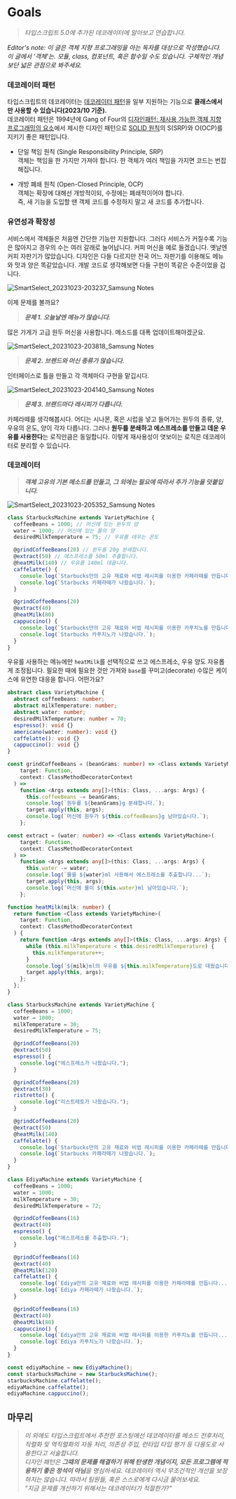 # Goals

> _타입스크립트 5.0에 추가된 데코레이터에 알아보고 연습합니다._

_Editor's note: 이 글은 객체 지향 프로그래밍을 아는 독자를 대상으로 작성했습니다. 이 글에서 '객체'는. 모듈, class, 컴포넌트, 혹은 함수일 수도 있습니다. 구체적인 개념보단 넓은 관점으로 봐주세요._

### 데코레이터 패턴

타입스크립트의 데코레이터는 [데코레이터 패턴](https://en.wikipedia.org/wiki/Decorator_pattern)을 일부 지원하는 기능으로 **클래스에서만 사용할 수 있습니다(2023/10 기준).**  
데코레이터 패턴은 1994년에 Gang of Four의 [디자인패턴: 재사용 가능한 객체 지향 프로그래밍의 요소](https://en.wikipedia.org/wiki/Design_Patterns)에서 제시한 디자인 패턴으로 [SOLID 원칙](https://en.wikipedia.org/wiki/SOLID)의 S(SRP)와 O(OCP)를 지키기 좋은 패턴입니다.

- 단일 책임 원칙 (Single Responsibility Principle, SRP)  
객체는 책임을 한 가지만 가져야 합니다. 한 객체가 여러 책임을 가지면 코드는 번잡해집니다.

- 개방 폐쇄 원칙 (Open-Closed Principle, OCP)  
객체는 확장에 대해선 개방적이되, 수정에는 폐쇄적이어야 합니다.  
즉, 새 기능을 도입할 땐 객체 코드를 수정하지 말고 새 코드를 추가합니다.

### 유연성과 확장성

서비스에서 객체들은 처음엔 간단한 기능만 지원합니다. 그러다 서비스가 커질수록 기능은 많아지고 경우의 수는 여러 갈래로 늘어납니다.
커피 머신을 예로 들겠습니다. 옛날엔 커피 자판기가 많았습니다. 디자인은 다들 다르지만 전국 어느 자판기를 이용해도 메뉴와 맛과 양은 똑같았습니다. 개발 코드로 생각해보면 다들 구현이 똑같은 수준이었을 겁니다.  

![SmartSelect_20231023-203237_Samsung Notes](https://github.com/hamelln/typescript-dive-notes/assets/39308313/709b4402-dd57-40a6-abfa-c26f0fd020c7)

이제 문제를 볼까요?  
> _<p><strong>문제 1. 오늘날엔 메뉴가 많습니다.</strong></p>_  

많은 가게가 고급 원두 머신을 사용합니다. 메소드를 대폭 업데이트해야겠군요.

![SmartSelect_20231023-203818_Samsung Notes](https://github.com/hamelln/typescript-dive-notes/assets/39308313/0254564b-d3eb-43e4-b64f-15156ccb7878)

> _<p><strong>문제 2. 브랜드와 머신 종류가 많습니다.</strong></p>_  

인터페이스로 틀을 만들고 각 객체마다 구현을 맡깁시다.  

![SmartSelect_20231023-204140_Samsung Notes](https://github.com/hamelln/typescript-dive-notes/assets/39308313/f418b0f4-627b-48b1-b02f-77f44fbb60a1)

> _<p><strong>문제 3. 브랜드마다 레시피가 다릅니다.</strong></p>_

카페라떼를 생각해봅시다. 어디는 시나몬, 혹은 시럽을 넣고 들어가는 원두의 종류, 양, 우유의 온도, 양이 각자 다릅니다. 그러나 <strong>원두를 분쇄하고 에스프레소를 만들고 데운 우유를 사용한다</strong>는 로직만큼은 동일합니다. 이렇게 재사용성이 엿보이는 로직은 데코레이터로 분리할 수 있습니다.

### 데코레이터

> _<strong>객체 고유의 기본 메소드를 만들고, 그 외에는 필요에 따라서 추가 기능을 덧붙입니다.</strong>_

![SmartSelect_20231023-205352_Samsung Notes](https://github.com/hamelln/typescript-dive-notes/assets/39308313/bec103af-956c-4e27-a57e-cde36bb44045)

```typescript
class StarbucksMachine extends VarietyMachine {
  coffeeBeans = 1000; // 머신에 있는 원두의 양
  water = 1000; // 머신에 있는 물의 양
  desiredMilkTemperature = 75; // 우유를 데우는 온도

  @grindCoffeeBeans(20) // 원두를 20g 분쇄합니다.
  @extract(50) // 에스프레소를 50ml 추출합니다.
  @heatMilk(140) // 우유를 140ml 데웁니다.
  caffelatte() {
    console.log(`Starbucks만의 고유 재료와 비법 레시피를 이용한 카페라떼를 만듭니다...`);
    console.log(`Starbucks 카페라떼가 나왔습니다.`);
  }

  @grindCoffeeBeans(20) 
  @extract(40) 
  @heatMilk(80) 
  cappuccino() {
    console.log(`Starbucks만의 고유 재료와 비법 레시피를 이용한 카푸치노를 만듭니다...`);
    console.log(`Starbucks 카푸치노가 나왔습니다.`);
  }
}
```

우유를 사용하는 메뉴에만 `heatMilk`를 선택적으로 쓰고 에스프레소, 우유 양도 자유롭게 조정됩니다. 필요한 때에 필요한 것만 가져와 `base`를 꾸미고(decorate) 수많은 케이스에 유연한 대응을 합니다. 어떤가요?   

```typescript
abstract class VarietyMachine {
  abstract coffeeBeans: number;
  abstract milkTemperature: number;
  abstract water: number;
  desiredMilkTemperature: number = 70;
  espresso(): void {}
  americano(water: number): void {}
  caffelatte(): void {}
  cappuccino(): void {}
}

const grindCoffeeBeans = (beanGrams: number) => <Class extends VarietyMachine>(
    target: Function,
    context: ClassMethodDecoratorContext
  ) =>
    function <Args extends any[]>(this: Class, ...args: Args) {
      this.coffeeBeans -= beanGrams;
      console.log(`원두를 ${beanGrams}g 분쇄합니다.`);
      target.apply(this, args);
      console.log(`머신에 원두가 ${this.coffeeBeans}g 남아있습니다.`);
    };

const extract = (water: number) => <Class extends VarietyMachine>(
    target: Function,
    context: ClassMethodDecoratorContext
  ) =>
    function <Args extends any[]>(this: Class, ...args: Args) {
      this.water -= water;
      console.log(`물을 ${water}ml 사용해서 에스프레소를 추출합니다...`);
      target.apply(this, args);
      console.log(`머신에 물이 ${this.water}ml 남아있습니다.`);
    };

function heatMilk(milk: number) {
  return function <Class extends VarietyMachine>(
    target: Function,
    context: ClassMethodDecoratorContext
  ) {
    return function <Args extends any[]>(this: Class, ...args: Args) {
      while (this.milkTemperature < this.desiredMilkTemperature) {
        this.milkTemperature++;
      }
      console.log(`${milk}ml의 우유를 ${this.milkTemperature}도로 데웠습니다.`);
      target.apply(this, args);
    };
  };
}

class StarbucksMachine extends VarietyMachine {
  coffeeBeans = 1000;
  water = 1000;
  milkTemperature = 30;
  desiredMilkTemperature = 75;

  @grindCoffeeBeans(20)
  @extract(50)
  espresso() {
    console.log("에스프레소가 나왔습니다.");
  }

  @grindCoffeeBeans(20)
  @extract(30)
  ristretto() {
    console.log("리스트레토가 나왔습니다.");
  }

  @grindCoffeeBeans(20)
  @extract(50)
  @heatMilk(140)
  caffelatte() {
    console.log(`Starbucks만의 고유 재료와 비법 레시피를 이용한 카페라떼를 만듭니다...`);
    console.log(`Starbucks 카페라떼가 나왔습니다.`);
  }
}

class EdiyaMachine extends VarietyMachine {
  coffeeBeans = 1000;
  water = 1000;
  milkTemperature = 30;
  desiredMilkTemperature = 72;

  @grindCoffeeBeans(16)
  @extract(40)
  espresso() {
    console.log("에스프레소를 추출합니다.");
  }

  @grindCoffeeBeans(16)
  @extract(40)
  @heatMilk(120)
  caffelatte() {
    console.log(`Ediya만의 고유 재료와 비법 레시피를 이용한 카페라떼를 만듭니다...`);
    console.log(`Ediya 카페라떼가 나왔습니다.`);
  }

  @grindCoffeeBeans(16)
  @extract(40)
  @heatMilk(80)
  cappuccino() {
    console.log(`Ediya만의 고유 재료와 비법 레시피를 이용한 카푸치노를 만듭니다...`);
    console.log(`Ediya 카푸치노가 나왔습니다.`);
  }
}

const ediyaMachine = new EdiyaMachine();
const starbucksMachine = new StarbucksMachine();
starbucksMachine.caffelatte();
ediyaMachine.caffelatte();
ediyaMachine.cappuccino();
```

## 마무리

> _이 외에도 타입스크립트에서 추천한 포스팅에선 데코레이터를 메소드 전후처리, 직렬화 및 역직렬화의 자동 처리, 의존성 주입, 런타입 타입 평가 등 다용도로 사용한다고 서술합니다.  
디자인 패턴은 **그때의 문제를 해결하기 위해 탄생한 개념이지, 모든 프로그램에 적용하기 좋은 정석이 아님**을 명심하세요. 데코레이터 역시 무조건적인 개선을 보장하지는 않습니다. 따라서 팀원들, 혹은 스스로에게 다시금 물어보세요.  
"지금 문제를 개선하기 위해서는 데코레이터가 적절한가?"_
